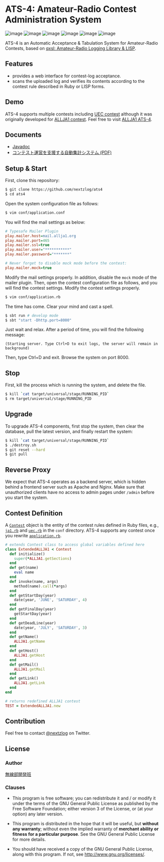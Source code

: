 ATS-4: Amateur-Radio Contest Administration System
====

![image](https://img.shields.io/badge/sbt-1.2.8-red.svg)
![image](https://img.shields.io/badge/Java-JDK11-red.svg)
![image](https://img.shields.io/badge/Scala-2.13-orange.svg)
![image](https://img.shields.io/badge/JRuby-9.2-orange.svg)
![image](https://img.shields.io/badge/PlayFramework-2.7-blueviolet.svg)
![image](https://img.shields.io/badge/license-GPL3-darkblue.svg)

ATS-4 is an Automatic Acceptance & Tabulation System for Amateur-Radio Contests, based on [qxsl: Amateur-Radio Logging Library & LISP](https://github.com/nextzlog/qxsl).

## Features

- provides a web interface for contest-log acceptance.
- scans the uploaded log and verifies its contents according to the contest rule described in Ruby or LISP forms.

## Demo

ATS-4 supports multiple contests including [UEC contest](https://www.ja1zgp.com/uectest_public_info/) although it was originally developed for [ALLJA1 contest](http://ja1zlo.u-tokyo.org/allja1/).
Feel free to visit [ALLJA1 ATS-4](https://allja1.org).

## Documents

- [Javadoc](https://nextzlog.github.io/qxsl/doc/index.html)
- [コンテスト運営を支援する自動集計システム (PDF)](https://pafelog.net/ats4.pdf)

## Setup & Start

First, clone this repository:

```sh
$ git clone https://github.com/nextzlog/ats4
$ cd ats4
```

Open the system configuration file as follows:

```sh
$ vim conf/application.conf
```

You will find the mail settings as below:

```ini
# Typesafe Mailer Plugin
play.mailer.host=mail.allja1.org
play.mailer.port=465
play.mailer.ssl=true
play.mailer.user="***********"
play.mailer.password="*******"

# Never forget to disable mock mode before the contest:
play.mailer.mock=true
```

Modify the mail settings properly.
In addition, disable the `mock` mode of the mailer plugin.
Then, open the contest configuration file as follows, and you will find the contest settings.
Modify the contest settings properly.

```sh
$ vim conf/application.rb
```

The time has come.
Clear your mind and cast a spell.

```sh
$ sbt run # develop mode
$ sbt "start -Dhttp.port=8000"
```

Just wait and relax.
After a period of time, you will find the following message:

```
(Starting server. Type Ctrl+D to exit logs, the server will remain in background)
```

Then, type Ctrl+D and exit.
Browse the system on port 8000.

## Stop

First, kill the process which is running the system, and delete the file.

```sh
$ kill `cat target/universal/stage/RUNNING_PID`
$ rm target/universal/stage/RUNNING_PID
```

## Upgrade

To upgrade ATS-4 components, first stop the system, then clear the database, pull the latest version, and finally restart the system:

```sh
$ kill `cat target/universal/stage/RUNNING_PID`
$ ./destroy.sh
$ git reset --hard
$ git pull
```

## Reverse Proxy

We expect that ATS-4 operates as a backend server, which is hidden behind a frontend server such as Apache and Nginx.
Make sure that unauthorized clients have no access to admin pages under `/admin` before you start the system.

## Contest Definition

A [`Contest`](https://nextzlog.github.io/qxsl/doc/qxsl/ruler/Contest) object is the entity of the contest rules defined in Ruby files, e.g., [`ja1.rb`](conf/ja1.rb) and [`uec.rb`](conf/uec.rb) in the `conf` directory.
ATS-4 supports any contest once you rewrite [`application.rb`](conf/application.rb).

```Ruby
# extends Contest class to access global variables defined here
class ExtendedALLJA1 < Contest
  def initialize()
    super(*ALLJA1.getSections)
  end
  def get(name)
    eval name
  end
  def invoke(name, args)
    method(name).call(*args)
  end
  def getStartDay(year)
    date(year, 'JUNE', 'SATURDAY', 4)
  end
  def getFinalDay(year)
    getStartDay(year)
  end
  def getDeadLine(year)
    date(year, 'JULY', 'SATURDAY', 3)
  end
  def getName()
    ALLJA1.getName
  end
  def getHost()
    ALLJA1.getHost
  end
  def getMail()
    ALLJA1.getMail
  end
  def getLink()
    ALLJA1.getLink
  end
end

# returns redefined ALLJA1 contest
TEST = ExtendedALLJA1.new
```

## Contribution

Feel free to contact [@nextzlog](https://twitter.com/nextzlog) on Twitter.

## License

### Author

[無線部開発班](https://pafelog.net)

### Clauses

- This program is free software; you can redistribute it and / or modify it under the terms of the GNU General Public License as published by the Free Software Foundation; either version 3 of the License, or (at your option) any later version.

- This program is distributed in the hope that it will be useful, but **without any warranty**; without even the implied warranty of **merchant ability or fitness for a particular purpose**.
See the GNU General Public License for more details.

- You should have received a copy of the GNU General Public License, along with this program.
If not, see <http://www.gnu.org/licenses/>.
